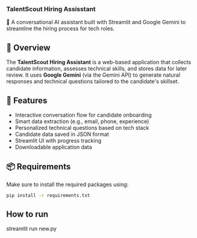 ### TalentScout Hiring Assisstant


🤖 A conversational AI assistant built with Streamlit and Google Gemini to streamline the hiring process for tech roles.

## 📌 Overview

The **TalentScout Hiring Assistant** is a web-based application that collects candidate information, assesses technical skills, and stores data for later review. It uses **Google Gemini** (via the Gemini API) to generate natural responses and technical questions tailored to the candidate's skillset.

## 🔧 Features

- Interactive conversation flow for candidate onboarding
- Smart data extraction (e.g., email, phone, experience)
- Personalized technical questions based on tech stack
- Candidate data saved in JSON format
- Streamlit UI with progress tracking
- Downloadable application data

## 📦 Requirements

Make sure to install the required packages using:

```bash
pip install -r requirements.txt
```

## How to run 

streamlit run new.py
